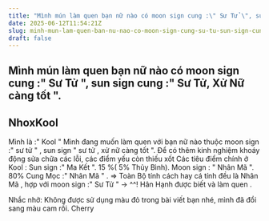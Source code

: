 ```yaml
---
title: "Mình mún làm quen bạn nữ nào có moon sign cung :\" Sư Tử \", sun sign cung :\" Sư Tử, Xử Nữ càng tốt \"."
date: 2025-06-12T11:54:21Z
slug: minh-mun-lam-quen-ban-nu-nao-co-moon-sign-cung-su-tu-sun-sign-cung-su-tu-xu-nu-cang-tot
draft: false
---
```


## Mình mún làm quen bạn nữ nào có moon sign cung :" Sư Tử ", sun sign cung :" Sư Tử, Xử Nữ càng tốt ".

## NhoxKool

Mình là :" Kool "
Mình đang muốn làm quen với bạn nữ nào thuộc moon sign :" sư tử " , sun sign " sư tử , xử nữ càng tốt ". Để có thêm kinh nghiệm khoáy động sửa chữa các lỗi, các điểm yếu còn thiếu xốt 
Các tiêu điểm chính ở Kool :
Sun sign :" Ma Kết ". 15 %( 5% Thủy Bình).
Moon sign : " Nhân Mã ". 80%
Cung Mọc :" Nhân Mã " .
=> Toàn Bộ tính cách hay cá tính đều là Nhân Mã , hợp với moon sign :" Sư Tử " -> ^^!
Hân Hạnh được biết và làm quen  .
 
 
 
 
Nhắc nhở: Không được sử dụng màu đỏ trong bài viết bạn nhé, mình đã đổi sang màu cam rồi.
Cherry